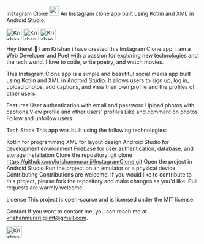 Instagram Clone <a href="https://github.com/krishanmurariji/InstagramClone"><img src="https://media.giphy.com/media/hvRJCLFzcasrR4ia7z/giphy.gif" width="25px"></a>
An Instagram clone app built using Kotlin and XML in Android Studio.

<a href="https://linkedin.com/in/krishan-murari/" target="_blank"><img align="center" src="https://raw.githubusercontent.com/rahuldkjain/github-profile-readme-generator/master/src/images/icons/Social/linked-in-alt.svg" alt="Krishan_murari" height="30" width="40" /></a>   <a href="https://twitter.com/KrishanMuraari" target="_blank"><img align="center" src="https://raw.githubusercontent.com/rahuldkjain/github-profile-readme-generator/master/src/images/icons/Social/twitter.svg" alt="Krishan_murari" height="30" width="40" /></a>   <a href="https://www.instagram.com/krishanmurariji/" target="_blank"><img align="center" src="https://raw.githubusercontent.com/rahuldkjain/github-profile-readme-generator/master/src/images/icons/Social/instagram.svg" alt="Krishan_murari" height="30" width="40" /></a>  

Hey there! 👋
I am Krishan i have created this Instagram Clone app. I am a Web Developer and Poet with a passion for exploring new technologies and the tech world. I love to code, write poetry, and watch movies.

This Instagram Clone app is a simple and beautiful social media app built using Kotlin and XML in Android Studio. It allows users to sign up, log in, upload photos, add captions, and view their own profile and the profiles of other users.

Features
User authentication with email and password
Upload photos with captions
View profile and other users' profiles
Like and comment on photos
Follow and unfollow users

Tech Stack
This app was built using the following technologies:

Kotlin for programming
XML for layout design
Android Studio for development environment
Firebase for user authentication, database, and storage
Installation
Clone the repository: git clone https://github.com/krishanmurariji/InstagramClone.git
Open the project in Android Studio
Run the project on an emulator or a physical device
Contributing
Contributions are welcome! If you would like to contribute to this project, please fork the repository and make changes as you'd like. Pull requests are warmly welcome.

License
This project is open-source and is licensed under the MIT license.

Contact
If you want to contact me, you can reach me at krishanmurari.gjimt@gmail.com.

<a href="https://github.com/krishanmurariji" target="_blank"><img align="center" src="https://raw.githubusercontent.com/rahuldkjain/github-profile-readme-generator/master/src/images/icons/Social/github.svg" alt="Krishan_murari" height="30" width="40" /></a>   <a href="https://leetcode.com/Krishanmurariji/"></a>


